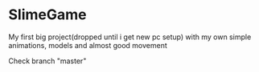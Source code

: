 # SlimeGame
My first big project(dropped until i get new pc setup) with my own simple animations, models and almost good movement

Check branch "master"
